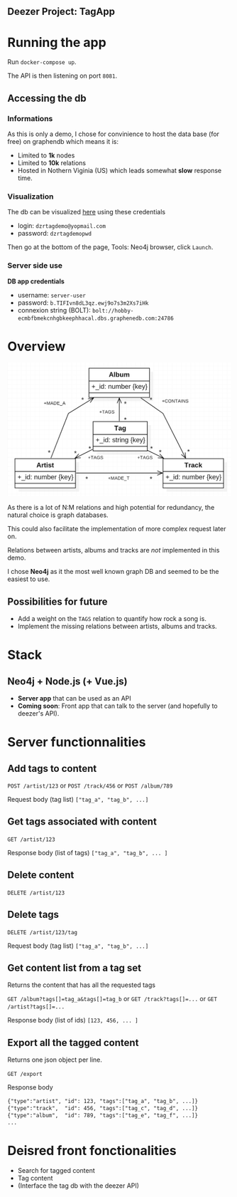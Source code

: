 Deezer Project: **TagApp**
---

# Running the app

Run `docker-compose up`.

The API is then listening on port `8081`.

## Accessing the db

### Informations

As this is only a demo, I chose for convinience to host the data base (for free) on graphendb which means it is:
* Limited to **1k** nodes
* Limited to **10k** relations
* Hosted in Nothern Viginia (US) which leads somewhat **slow** response time.

### Visualization

The db can be visualized [here](https://app.graphenedb.com/dbs/dzrtagdemo/overview) using these credentials
* login:    `dzrtagdemo@yopmail.com`
* password: `dzrtagdemopwd`

Then go at the bottom of the page, Tools: Neo4j browser, click `Launch`.

### Server side use

**DB app credentials**
* username: `server-user`
* password: `b.TIFIvn8dL3qz.ewj9o7s3m2Xs7iHk`
* connexion string (BOLT): `bolt://hobby-ecmbfbmekcnhgbkeephhacal.dbs.graphenedb.com:24786`


# Overview

![UML](.\UML.png)

As there is a lot of N:M relations and high potential for redundancy, the natural choice is graph databases. 

This could also facilitate the implementation of more complex request later on.

Relations between artists, albums and tracks are _not_ implemented in this demo.

I chose **Neo4j** as it the most well known graph DB and seemed to be the easiest to use.

## Possibilities for future

* Add a weight on the `TAGS` relation to quantify how rock a song is.
* Implement the missing relations between artists, albums and tracks.

# Stack

## Neo4j + Node.js (+ Vue.js) 

* **Server app** that can be used as an API
* **Coming soon**: Front app that can talk to the server (and hopefully to deezer's API).

# Server functionnalities

## Add tags to content

`POST /artist/123` or `POST /track/456` or `POST /album/789`

Request body (tag list) `["tag_a", "tag_b", ...]`

## Get tags associated with content

`GET /artist/123` 

Response body (list of tags) `["tag_a", "tag_b", ... ]`

## Delete content

`DELETE /artist/123` 

## Delete tags

`DELETE /artist/123/tag` 

Request body (tag list) `["tag_a", "tag_b", ...]`

## Get content list from a tag set

Returns the content that has all the requested tags

`GET /album?tags[]=tag_a&tags[]=tag_b` or `GET /track?tags[]=...` or `GET /artist?tags[]=...`

Response body (list of ids) `[123, 456, ... ]`

## Export all the tagged content

Returns one json object per line.

`GET /export`

Response body
```
{"type":"artist", "id": 123, "tags":["tag_a", "tag_b", ...]}
{"type":"track",  "id": 456, "tags":["tag_c", "tag_d", ...]}
{"type":"album",  "id": 789, "tags":["tag_e", "tag_f", ...]}
...
```

# Deisred front fonctionalities

* Search for tagged content
* Tag content
* (Interface the tag db with the deezer API)
